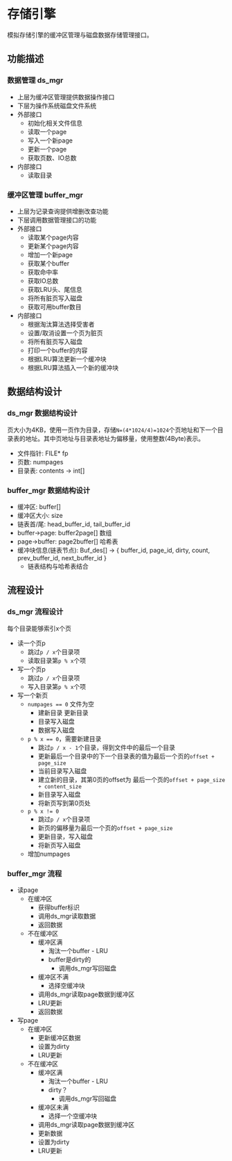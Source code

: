 # 存储引擎
模拟存储引擎的缓冲区管理与磁盘数据存储管理接口。

## 功能描述

### 数据管理 ds_mgr
- 上层为缓冲区管理提供数据操作接口
- 下层为操作系统磁盘文件系统
- 外部接口
  - 初始化相关文件信息
  - 读取一个page
  - 写入一个新page
  - 更新一个page
  - 获取页数、IO总数
- 内部接口
  - 读取目录

### 缓冲区管理 buffer_mgr
- 上层为记录查询提供增删改查功能
- 下层调用数据管理接口的功能
- 外部接口
  - 读取某个page内容
  - 更新某个page内容
  - 增加一个新page
  - 获取某个buffer
  - 获取命中率
  - 获取IO总数
  - 获取LRU头、尾信息
  - 将所有脏页写入磁盘
  - 获取可用buffer数目
- 内部接口
  - 根据淘汰算法选择受害者
  - 设置/取消设置一个页为脏页
  - 将所有脏页写入磁盘
  - 打印一个buffer的内容
  - 根据LRU算法更新一个缓冲块
  - 根据LRU算法插入一个新的缓冲块

## 数据结构设计
### ds_mgr 数据结构设计
页大小为4KB，使用一页作为目录，存储`N=(4*1024/4)=1024`个页地址和下一个目录表的地址。其中页地址与目录表地址为偏移量，使用整数(4Byte)表示。

- 文件指针: FILE* fp
- 页数: numpages
- 目录表: contents -> int[]

### buffer_mgr 数据结构设计
- 缓冲区: buffer[]
- 缓冲区大小: size
- 链表首/尾: head_buffer_id, tail_buffer_id
- buffer->page: buffer2page[] 数组
- page->buffer: page2buffer[] 哈希表
- 缓冲块信息(链表节点): Buf_des[] -> { buffer_id, page_id, dirty, count, prev_buffer_id, next_buffer_id }
  - 链表结构与哈希表结合

## 流程设计
### ds_mgr 流程设计
每个目录能够索引x个页
- 读一个页p
  - 跳过`p / x`个目录项
  - 读取目录第`p % x`个项
- 写一个页p
  - 跳过`p / x`个目录项
  - 写入目录第`p % x`个项
- 写一个新页
  - `numpages == 0` 文件为空
    - 建新目录 更新目录
    - 目录写入磁盘
    - 数据写入磁盘
  - `p % x == 0`，需要新建目录
    - 跳过`p / x - 1`个目录，得到文件中的最后一个目录
    - 更新最后一个目录中的下一个目录表的值为最后一个页的`offset + page_size`
    - 当前目录写入磁盘
    - 建立新的目录，其第0页的offset为 最后一个页的`offset + page_size + content_size`
    - 新目录写入磁盘
    - 将新页写到第0页处
  - `p % x != 0`
    - 跳过`p / x`个目录项
    - 新页的偏移量为最后一个页的`offset + page_size`
    - 更新目录，写入磁盘
    - 将新页写入磁盘
  - 增加numpages

### buffer_mgr 流程
- 读page
  - 在缓冲区
    - 获得buffer标识
    - 调用ds_mgr读取数据
    - 返回数据
  - 不在缓冲区
    - 缓冲区满
      - 淘汰一个buffer - LRU
      - buffer是dirty的
        - 调用ds_mgr写回磁盘
    - 缓冲区不满
      - 选择空缓冲块
    - 调用ds_mgr读取page数据到缓冲区
    - LRU更新
    - 返回数据
- 写page
  - 在缓冲区
    - 更新缓冲区数据
    - 设置为dirty
    - LRU更新
  - 不在缓冲区
    - 缓冲区满
      - 淘汰一个buffer - LRU
      - dirty？
        - 调用ds_mgr写回磁盘
    - 缓冲区未满
       - 选择一个空缓冲块
    - 调用ds_mgr读取page数据到缓冲区
    - 更新数据
    - 设置为dirty
    - LRU更新


